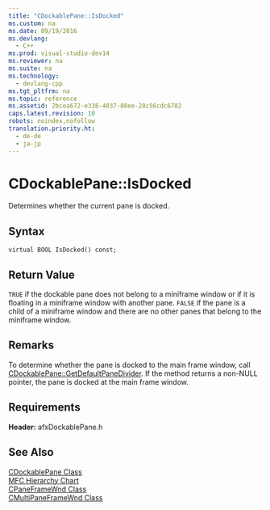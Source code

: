 ```yaml
---
title: "CDockablePane::IsDocked"
ms.custom: na
ms.date: 09/19/2016
ms.devlang: 
  - C++
ms.prod: visual-studio-dev14
ms.reviewer: na
ms.suite: na
ms.technology: 
  - devlang-cpp
ms.tgt_pltfrm: na
ms.topic: reference
ms.assetid: 2bcea672-e338-4037-88ee-28c56cdc6782
caps.latest.revision: 10
robots: noindex,nofollow
translation.priority.ht: 
  - de-de
  - ja-jp
---
```

# CDockablePane::IsDocked
Determines whether the current pane is docked.  
  
## Syntax  
  
```  
virtual BOOL IsDocked() const;  
```  
  
## Return Value  
 `TRUE` if the dockable pane does not belong to a miniframe window or if it is floating in a miniframe window with another pane. `FALSE` if the pane is a child of a miniframe window and there are no other panes that belong to the miniframe window.  
  
## Remarks  
 To determine whether the pane is docked to the main frame window, call [CDockablePane::GetDefaultPaneDivider](../vs140/CDockablePane--GetDefaultPaneDivider.md). If the method returns a non-NULL pointer, the pane is docked at the main frame window.  
  
## Requirements  
 **Header:** afxDockablePane.h  
  
## See Also  
 [CDockablePane Class](../vs140/CDockablePane-Class.md)   
 [MFC Hierarchy Chart](../vs140/Hierarchy-Chart.md)   
 [CPaneFrameWnd Class](../vs140/CPaneFrameWnd-Class.md)   
 [CMultiPaneFrameWnd Class](../vs140/CMultiPaneFrameWnd-Class.md)